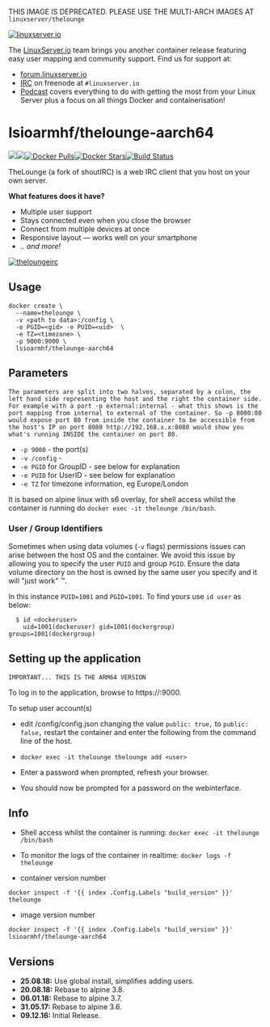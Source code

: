 [linuxserverurl]: https://linuxserver.io
[forumurl]: https://forum.linuxserver.io
[ircurl]: https://www.linuxserver.io/irc/
[podcasturl]: https://www.linuxserver.io/podcast/
[appurl]: https://thelounge.github.io/
[hub]: https://hub.docker.com/r/lsioarmhf/thelounge-aarch64/

THIS IMAGE IS DEPRECATED. PLEASE USE THE MULTI-ARCH IMAGES AT `linuxserver/thelounge`

[![linuxserver.io](https://raw.githubusercontent.com/linuxserver/docker-templates/master/linuxserver.io/img/linuxserver_medium.png)][linuxserverurl]

The [LinuxServer.io][linuxserverurl] team brings you another container release featuring easy user mapping and community support. Find us for support at:
* [forum.linuxserver.io][forumurl]
* [IRC][ircurl] on freenode at `#linuxserver.io`
* [Podcast][podcasturl] covers everything to do with getting the most from your Linux Server plus a focus on all things Docker and containerisation!

# lsioarmhf/thelounge-aarch64
[![](https://images.microbadger.com/badges/version/lsioarmhf/thelounge-aarch64.svg)](https://microbadger.com/images/lsioarmhf/thelounge-aarch64 "Get your own version badge on microbadger.com")[![](https://images.microbadger.com/badges/image/lsioarmhf/thelounge-aarch64.svg)](http://microbadger.com/images/lsioarmhf/thelounge-aarch64 "Get your own image badge on microbadger.com")[![Docker Pulls](https://img.shields.io/docker/pulls/lsioarmhf/thelounge-aarch64.svg)][hub][![Docker Stars](https://img.shields.io/docker/stars/lsioarmhf/thelounge-aarch64.svg)][hub][![Build Status](https://ci.linuxserver.io/buildStatus/icon?job=Docker-Builders/arm64/arm64-thelounge)](https://ci.linuxserver.io/job/Docker-Builders/job/arm64/job/arm64-thelounge/)

TheLounge (a fork of shoutIRC) is a web IRC client that you host on your own server.

__What features does it have?__  
- Multiple user support
- Stays connected even when you close the browser
- Connect from multiple devices at once
- Responsive layout — works well on your smartphone
- _.. and more!_

[![theloungeirc](https://raw.githubusercontent.com/linuxserver/community-templates/master/lsiocommunity/img/shout-icon.png)][appurl]

## Usage

```
docker create \
  --name=thelounge \
  -v <path to data>:/config \
  -e PGID=<gid> -e PUID=<uid>  \
  -e TZ=<timezone> \
  -p 9000:9000 \
  lsioarmhf/thelounge-aarch64
```

## Parameters

`The parameters are split into two halves, separated by a colon, the left hand side representing the host and the right the container side. 
For example with a port -p external:internal - what this shows is the port mapping from internal to external of the container.
So -p 8080:80 would expose port 80 from inside the container to be accessible from the host's IP on port 8080
http://192.168.x.x:8080 would show you what's running INSIDE the container on port 80.`


* `-p 9000` - the port(s)
* `-v /config` -
* `-e PGID` for GroupID - see below for explanation
* `-e PUID` for UserID - see below for explanation
* `-e TZ` for timezone information, eg Europe/London

It is based on alpine linux with s6 overlay, for shell access whilst the container is running do `docker exec -it thelounge /bin/bash`.

### User / Group Identifiers

Sometimes when using data volumes (`-v` flags) permissions issues can arise between the host OS and the container. We avoid this issue by allowing you to specify the user `PUID` and group `PGID`. Ensure the data volume directory on the host is owned by the same user you specify and it will "just work" ™.

In this instance `PUID=1001` and `PGID=1001`. To find yours use `id user` as below:

```
  $ id <dockeruser>
    uid=1001(dockeruser) gid=1001(dockergroup) groups=1001(dockergroup)
```

## Setting up the application
`IMPORTANT... THIS IS THE ARM64 VERSION`

To log in to the application, browse to https://<hostip>:9000.

To setup user account(s)

+ edit /config/config.json changing the value `public: true,` to `public: false,`  restart the container and enter the following from the command line of the host.

+ `docker exec -it thelounge thelounge add <user>`

+ Enter a password when prompted, refresh your browser.

+ You should now be prompted for a password on the webinterface.


## Info

* Shell access whilst the container is running: `docker exec -it thelounge /bin/bash`
* To monitor the logs of the container in realtime: `docker logs -f thelounge`

* container version number 

`docker inspect -f '{{ index .Config.Labels "build_version" }}' thelounge`

* image version number

`docker inspect -f '{{ index .Config.Labels "build_version" }}' lsioarmhf/thelounge-aarch64`

## Versions

+ **25.08.18:** Use global install, simplifies adding users.
+ **20.08.18:** Rebase to alpine 3.8.
+ **06.01.18:** Rebase to alpine 3.7.
+ **31.05.17:** Rebase to alpine 3.6.
+ **09.12.16:** Initial Release.
